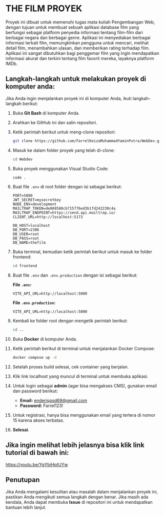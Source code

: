 
# THE FILM PROYEK

Proyek ini dibuat untuk memenuhi tugas mata kuliah Pengembangan Web, dengan tujuan untuk membuat sebuah aplikasi database film yang berfungsi sebagai platform penyedia informasi tentang film-film dari berbagai negara dan berbagai genre. Aplikasi ini menyediakan berbagai informasi terkait film, memungkinkan pengguna untuk mencari, melihat detail film, menambahkan ulasan, dan memberikan rating terhadap film. Aplikasi ini sangat dibutuhkan bagi penggemar film yang ingin mendapatkan informasi akurat dan terkini tentang film favorit mereka, layaknya platform IMDb.

## Langkah-langkah untuk melakukan proyek di komputer anda:
Jika Anda ingin menjalankan proyek ini di komputer Anda, ikuti langkah-langkah berikut:

1. Buka **Git Bash** di komputer Anda.
2. Arahkan ke GitHub ini dan salin repositori.
3. Ketik perintah berikut untuk meng-clone repositori:
   ```bash
   git clone https://github.com/FarrelKeizaMuhammadYaminPutra/WebDev.git
   ```
4. Masuk ke dalam folder proyek yang telah di-clone:
   ```bash
   cd Webdev
   ```
5. Buka proyek menggunakan Visual Studio Code:
   ```bash
   code .
   ```
6. Buat file `.env` di root folder dengan isi sebagai berikut:
   ```env
   PORT=5000
   JWT_SECRET=mysecretkey
   NODE_ENV=development
   MAILTRAP_TOKEN=de869588cb715776ed3b1fd242230c4a
   MAILTRAP_ENDPOINT=https://send.api.mailtrap.io/
   CLIENT_URL=http://localhost:5173

   DB_HOST=localhost
   DB_PORT=2306
   DB_USER=root
   DB_PASS=root
   DB_NAME=thefilm
   ```
7. Buka terminal, kemudian ketik perintah berikut untuk masuk ke folder frontend:
   ```bash
   cd frontend
   ```
8. Buat file `.env` dan `.env.production` dengan isi sebagai berikut:

   **File `.env`:**
   ```env
   VITE_API_URL=http://localhost:5000
   ```

   **File `.env.production`:**
   ```env
   VITE_API_URL=http://localhost:5000
   ```
9. Kembali ke folder root dengan mengetik perintah berikut:
   ```bash
   cd ..
   ```
10. Buka **Docker** di komputer Anda.
11. Ketik perintah berikut di terminal untuk menjalankan Docker Compose:
    ```bash
    docker compose up -d
    ```
12. Setelah proses build selesai, cek container yang berjalan.
13. Klik link localhost yang muncul di terminal untuk membuka aplikasi.
14. Untuk login sebagai **admin** (agar bisa mengakses CMS), gunakan email dan password berikut:
    - **Email:** enderisgod69@gmail.com
    - **Password:** Farrel123!
15. Untuk registrasi, hanya bisa menggunakan email yang tertera di nomor 15 karena akses terbatas.
16. **Selesai**.

## Jika ingin melihat lebih jelasnya bisa klik link tutorial di bawah ini:
https://youtu.be/YgYbiHptUYw

## Penutupan

Jika Anda mengalami kesulitan atau masalah dalam menjalankan proyek ini, pastikan Anda mengikuti semua langkah dengan benar. Jika masih ada kendala, Anda dapat membuka **Issue** di repositori ini untuk mendapatkan bantuan lebih lanjut.
